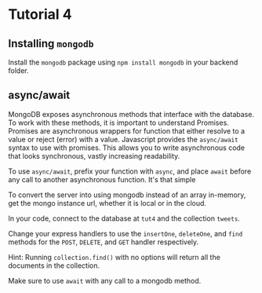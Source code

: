 # Tutorial 4
## Installing `mongodb`
Install the `mongodb` package using `npm install mongodb` in your backend folder.

## async/await
MongoDB exposes asynchronous methods that interface with the database. To work with these methods, it is important to understand Promises. Promises are asynchronous wrappers for function that either resolve to a value or reject (error) with a value. Javascript provides the `async/await` syntax to use with promises. This allows you to write asynchronous code that looks synchronous, vastly increasing readability.

To use `async/await`, prefix your function with `async`, and place `await` before any call to another asynchronous function. It's that simple

To convert the server into using mongodb instead of an array in-memory, get the mongo instance url, whether it is local or in the cloud.

In your code, connect to the database at `tut4` and the collection `tweets`.

Change your express handlers to use the `insertOne`, `deleteOne`, and `find` methods for the `POST`, `DELETE`, and `GET` handler respectively.

Hint: Running `collection.find()` with no options will return all the documents in the collection.

Make sure to use `await` with any call to a mongodb method.

